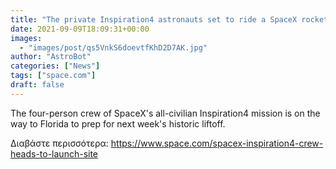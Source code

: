 ```yaml
---
title: "The private Inspiration4 astronauts set to ride a SpaceX rocket head to Florida for Sept. 14 launch"
date: 2021-09-09T18:09:31+00:00
images:
  - "images/post/qs5VnkS6doevtfKhD2D7AK.jpg"
author: "AstroBot"
categories: ["News"]
tags: ["space.com"]
draft: false
---
```


The four-person crew of SpaceX's all-civilian Inspiration4 mission is on the way to Florida to prep for next week's historic liftoff. 

Διαβάστε περισσότερα: https://www.space.com/spacex-inspiration4-crew-heads-to-launch-site
